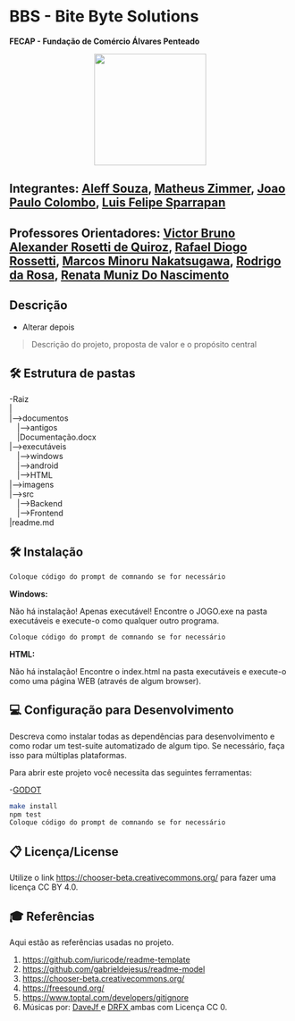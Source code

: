 # BBS - Bite Byte Solutions
**FECAP - Fundação de Comércio Álvares Penteado** 
<p align="center">
  <img src="https://lh4.googleusercontent.com/proxy/765PXcl3Ju0pS_6kK9GbFMCZizywzvZewl6ydVIMTHjPHykaldzZLLQRAwl4rfK4N_n00QYvAQVJZDYYSFMhX_OAjGn2MjAwqFeEiSmQ3aoj8OrYZM--wj2StdETjlpVv2KPuV0" width="200"/>
</p>

## Integrantes: <a href="https://www.linkedin.com/in/aleff-souza/">Aleff Souza</a>, <a href="https://www.linkedin.com/in/matheuszimmer/">Matheus Zimmer</a>, <a href="https://www.linkedin.com/in/jo%C3%A3o-paulo-souza-colombo-401012215/">Joao Paulo Colombo</a>, <a href="https://www.linkedin.com/in/luis-felipe-torelli-sparrapan-05b54b2b5/">Luis Felipe Sparrapan</a>

## Professores Orientadores: <a href="https://www.linkedin.com/in/victorbarq/">Victor Bruno Alexander Rosetti de Quiroz</a>, <a href="https://www.linkedin.com/in/victorbarq/">Rafael Diogo Rossetti</a>, <a href="https://www.linkedin.com/in/victorbarq/">Marcos Minoru Nakatsugawa</a>, <a href="https://www.linkedin.com/in/victorbarq/">Rodrigo da Rosa</a>, <a href="https://www.linkedin.com/in/victorbarq/">Renata Muniz Do Nascimento</a>

## Descrição
- Alterar depois  
> Descrição do projeto, proposta de valor e o propósito central

## 🛠 Estrutura de pastas

-Raiz<br>
|<br>
|-->documentos<br>
  &emsp;|-->antigos<br>
  &emsp;|Documentação.docx<br>
|-->executáveis<br>
  &emsp;|-->windows<br>
  &emsp;|-->android<br>
  &emsp;|-->HTML<br>
|-->imagens<br>
|-->src<br>
  &emsp;|-->Backend<br>
  &emsp;|-->Frontend<br>
|readme.md<br>

## 🛠 Instalação


```sh
Coloque código do prompt de comnando se for necessário
```

<b>Windows:</b>

Não há instalação! Apenas executável!
Encontre o JOGO.exe na pasta executáveis e execute-o como qualquer outro programa.

```sh
Coloque código do prompt de comnando se for necessário
```

<b>HTML:</b>

Não há instalação!
Encontre o index.html na pasta executáveis e execute-o como uma página WEB (através de algum browser).

## 💻 Configuração para Desenvolvimento

Descreva como instalar todas as dependências para desenvolvimento e como rodar um test-suite automatizado de algum tipo. Se necessário, faça isso para múltiplas plataformas.

Para abrir este projeto você necessita das seguintes ferramentas:

-<a href="https://godotengine.org/download">GODOT</a>

```sh
make install
npm test
Coloque código do prompt de comnando se for necessário
```

## 📋 Licença/License
Utilize o link <https://chooser-beta.creativecommons.org/> para fazer uma licença CC BY 4.0.

## 🎓 Referências

Aqui estão as referências usadas no projeto.

1. <https://github.com/iuricode/readme-template>
2. <https://github.com/gabrieldejesus/readme-model>
3. <https://chooser-beta.creativecommons.org/>
4. <https://freesound.org/>
5. <https://www.toptal.com/developers/gitignore>
6. Músicas por: <a href="https://freesound.org/people/DaveJf/sounds/616544/"> DaveJf </a> e <a href="https://freesound.org/people/DRFX/sounds/338986/"> DRFX </a> ambas com Licença CC 0.

